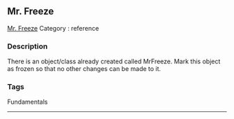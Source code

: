 ## Mr. Freeze
[Mr. Freeze](https://www.codewars.com/kata/mr-freeze)
Category : reference

### Description
There is an object/class already created called MrFreeze.  Mark this object as frozen so that no other changes can be made to it.

### Tags
Fundamentals

- - -
